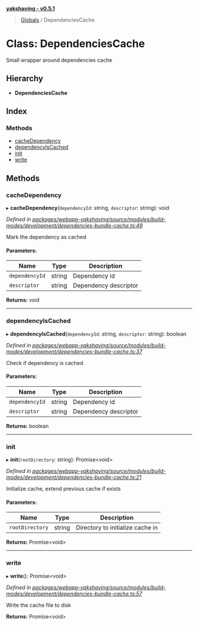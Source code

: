 **[yakshaving - v0.5.1](../README.md)**

> [Globals](../README.md) / DependenciesCache

# Class: DependenciesCache

Small wrapper around dependencies cache

## Hierarchy

* **DependenciesCache**

## Index

### Methods

* [cacheDependency](dependenciescache.md#cachedependency)
* [dependencyIsCached](dependenciescache.md#dependencyiscached)
* [init](dependenciescache.md#init)
* [write](dependenciescache.md#write)

## Methods

### cacheDependency

▸ **cacheDependency**(`dependencyId`: string, `descriptor`: string): void

*Defined in [packages/webapp-yakshaving/source/modules/build-modes/development/dependencies-bundle-cache.ts:49](https://github.com/d-zone-org/d-zone/blob/e55b933/packages/webapp-yakshaving/source/modules/build-modes/development/dependencies-bundle-cache.ts#L49)*

Mark the dependency as cached

#### Parameters:

Name | Type | Description |
------ | ------ | ------ |
`dependencyId` | string | Dependency id |
`descriptor` | string | Dependency descriptor  |

**Returns:** void

___

### dependencyIsCached

▸ **dependencyIsCached**(`dependencyId`: string, `descriptor`: string): boolean

*Defined in [packages/webapp-yakshaving/source/modules/build-modes/development/dependencies-bundle-cache.ts:37](https://github.com/d-zone-org/d-zone/blob/e55b933/packages/webapp-yakshaving/source/modules/build-modes/development/dependencies-bundle-cache.ts#L37)*

Check if dependency is cached

#### Parameters:

Name | Type | Description |
------ | ------ | ------ |
`dependencyId` | string | Dependency id |
`descriptor` | string | Dependency descriptor  |

**Returns:** boolean

___

### init

▸ **init**(`rootDirectory`: string): Promise\<void>

*Defined in [packages/webapp-yakshaving/source/modules/build-modes/development/dependencies-bundle-cache.ts:21](https://github.com/d-zone-org/d-zone/blob/e55b933/packages/webapp-yakshaving/source/modules/build-modes/development/dependencies-bundle-cache.ts#L21)*

Initialize cache, extend previous cache if exists

#### Parameters:

Name | Type | Description |
------ | ------ | ------ |
`rootDirectory` | string | Directory to initialize cache in  |

**Returns:** Promise\<void>

___

### write

▸ **write**(): Promise\<void>

*Defined in [packages/webapp-yakshaving/source/modules/build-modes/development/dependencies-bundle-cache.ts:57](https://github.com/d-zone-org/d-zone/blob/e55b933/packages/webapp-yakshaving/source/modules/build-modes/development/dependencies-bundle-cache.ts#L57)*

Write the cache file to disk

**Returns:** Promise\<void>
